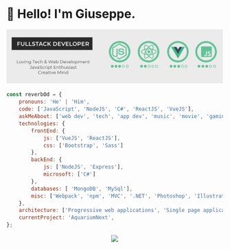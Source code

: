 # :wave: Hello! I'm Giuseppe.

<img src="https://github.com/ReverbOD/ReverbOD/blob/master/gh-header-image.png"/>

<p>
</p>

```javascript
const reverbOd = {
    pronouns: 'He' | 'Him',
    code: ['JavaScript', 'NodeJS', 'C#', 'ReactJS', 'VueJS'],
    askMeAbout: ['web dev', 'tech', 'app dev', 'music', 'movie', 'gaming'],
    technologies: {
        frontEnd: {
            js: ['VueJS', 'ReactJS'],
            css: ['Bootstrap', 'Sass']
        },
        backEnd: {
            js: ['NodeJS', 'Express'],
            microsoft: ['C#']
        },
        databases: [ 'MongoDB', 'MySql'],
        misc: ['Webpack', 'npm', 'MVC', '.NET', 'Photoshop', 'Illustrator', 'Xd']
    },
    architecture: ['Progressive web applications', 'Single page applications', 'Website'],
    currentProject: 'AquariumNext',
};
```

 </p> 
<div align ="center">
<a href ="https://github-readme-stats">
<img align ="center" src = "https://github-readme-stats.vercel.app/api?username=ReverbOD&count_private=true&theme=vue&show_icons=true&count_private=true">
</a>
</div>

<!--
**ReverbOD/ReverbOD** is a ✨ _special_ ✨ repository because its `README.md` (this file) appears on your GitHub profile.

Here are some ideas to get you started:

- 🔭 I’m currently working on ...
- 🌱 I’m currently learning ...
- 👯 I’m looking to collaborate on ...
- 🤔 I’m looking for help with ...
- 💬 Ask me about ...
- 📫 How to reach me: ...
- 😄 Pronouns: ...
- ⚡ Fun fact: ...
-->
